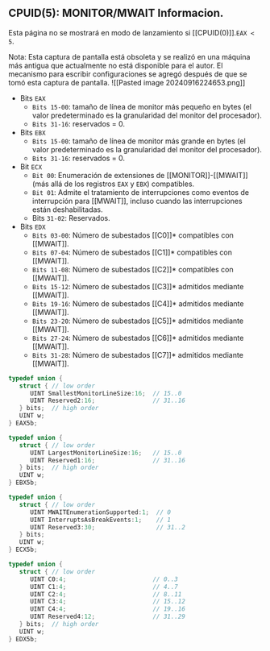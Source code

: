 ## CPUID(5): MONITOR/MWAIT Informacion.
Esta página no se mostrará en modo de lanzamiento si [[CPUID(0)]].``EAX < 5``.

Nota: Esta captura de pantalla está obsoleta y se realizó en una máquina más antigua que actualmente no está disponible para el autor. El mecanismo para escribir configuraciones se agregó después de que se tomó esta captura de pantalla.
![[Pasted image 20240916224653.png]]
- Bits ``EAX`` 
	- ``Bits 15-00``: tamaño de línea de monitor más pequeño en bytes (el valor predeterminado es la granularidad del monitor del procesador). 
	- ``Bits 31-16``: reservados = 0. 
- Bits ``EBX`` 
	- ``Bits 15-00``: tamaño de línea de monitor más grande en bytes (el valor predeterminado es la granularidad del monitor del procesador). 
	- ``Bits 31-16``: reservados = 0. 
- Bit ``ECX`` 
	- ``Bit 00``: Enumeración de extensiones de [[MONITOR]]-[[MWAIT]] (más allá de los registros ``EAX`` y ``EBX``) compatibles. 
	- ``Bit 01``: Admite el tratamiento de interrupciones como eventos de interrupción para [[MWAIT]], incluso cuando las interrupciones están deshabilitadas. 
	- Bits ``31-02``: Reservados.
- Bits ``EDX`` 
	- ``Bits 03-00``: Número de subestados [[C0]]* compatibles con [[MWAIT]]. 
	- ``Bits 07-04``: Número de subestados [[C1]]* compatibles con [[MWAIT]]. 
	- ``Bits 11-08``: Número de subestados [[C2]]* compatibles con [[MWAIT]]. 
	- ``Bits 15-12``: Número de subestados [[C3]]* admitidos mediante [[MWAIT]]. 
	- ``Bits 19-16``: Número de subestados [[C4]]* admitidos mediante [[MWAIT]]. 
	- ``Bits 23-20``: Número de subestados [[C5]]* admitidos mediante [[MWAIT]]. 
	- ``Bits 27-24``: Número de subestados [[C6]]* admitidos mediante [[MWAIT]]. 
	- ``Bits 31-28``: Número de subestados [[C7]]* admitidos mediante [[MWAIT]].

```c
typedef union {
   struct { // low order
      UINT SmallestMonitorLineSize:16;  // 15..0
      UINT Reserved2:16;                // 31..16
   } bits;  // high order
   UINT w;
} EAX5b;

typedef union {
   struct { // low order
      UINT LargestMonitorLineSize:16;   // 15..0
      UINT Reserved1:16;                // 31..16
   } bits;  // high order
   UINT w;
} EBX5b;

typedef union {
   struct { // low order
      UINT MWAITEnumerationSupported:1;  // 0
      UINT InterruptsAsBreakEvents:1;    // 1
      UINT Reserved3:30;                 // 31..2
   } bits;
   UINT w;
} ECX5b;

typedef union {
   struct { // low order
      UINT C0:4;                        // 0..3
      UINT C1:4;                        // 4..7
      UINT C2:4;                        // 8..11
      UINT C3:4;                        // 15..12
      UINT C4:4;                        // 19..16
      UINT Reserved4:12;                // 31..29
   } bits;  // high order
   UINT w;
} EDX5b;
```